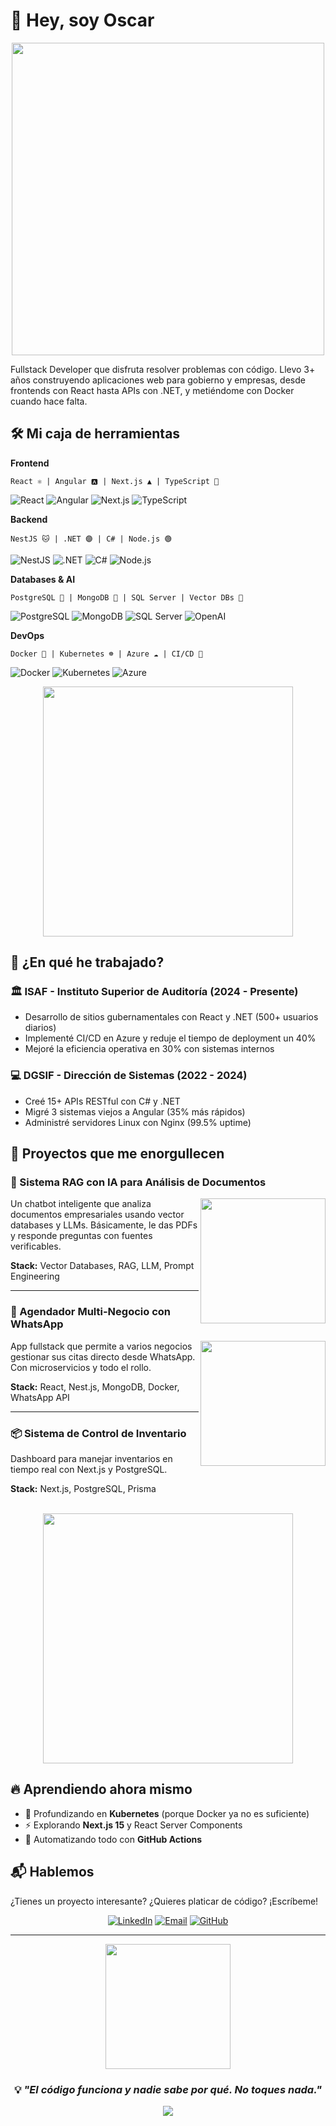 # 👋 Hey, soy Oscar

<div align="center">
  <img src="https://media.giphy.com/media/qgQUggAC3Pfv687qPC/giphy.gif" width="500"/>
</div>

Fullstack Developer que disfruta resolver problemas con código. Llevo 3+ años construyendo aplicaciones web para gobierno y empresas, desde frontends con React hasta APIs con .NET, y metiéndome con Docker cuando hace falta.

## 🛠️ Mi caja de herramientas

**Frontend**
```
React ⚛️ | Angular 🅰️ | Next.js ▲ | TypeScript 💙
```
![React](https://img.shields.io/badge/-React-61DAFB?style=flat-square&logo=react&logoColor=black)
![Angular](https://img.shields.io/badge/-Angular-DD0031?style=flat-square&logo=angular&logoColor=white)
![Next.js](https://img.shields.io/badge/-Next.js-000000?style=flat-square&logo=next.js&logoColor=white)
![TypeScript](https://img.shields.io/badge/-TypeScript-3178C6?style=flat-square&logo=typescript&logoColor=white)

**Backend**
```
NestJS 🐱 | .NET 🟣 | C# | Node.js 🟢
```
![NestJS](https://img.shields.io/badge/-NestJS-E0234E?style=flat-square&logo=nestjs&logoColor=white)
![.NET](https://img.shields.io/badge/-.NET-512BD4?style=flat-square&logo=dotnet&logoColor=white)
![C#](https://img.shields.io/badge/-C%23-239120?style=flat-square&logo=c-sharp&logoColor=white)
![Node.js](https://img.shields.io/badge/-Node.js-339933?style=flat-square&logo=node.js&logoColor=white)

**Databases & AI**
```
PostgreSQL 🐘 | MongoDB 🍃 | SQL Server | Vector DBs 🤖
```
![PostgreSQL](https://img.shields.io/badge/-PostgreSQL-336791?style=flat-square&logo=postgresql&logoColor=white)
![MongoDB](https://img.shields.io/badge/-MongoDB-47A248?style=flat-square&logo=mongodb&logoColor=white)
![SQL Server](https://img.shields.io/badge/-SQL%20Server-CC2927?style=flat-square&logo=microsoft-sql-server&logoColor=white)
![OpenAI](https://img.shields.io/badge/-OpenAI-412991?style=flat-square&logo=openai&logoColor=white)

**DevOps**
```
Docker 🐋 | Kubernetes ☸️ | Azure ☁️ | CI/CD 🚀
```
![Docker](https://img.shields.io/badge/-Docker-2496ED?style=flat-square&logo=docker&logoColor=white)
![Kubernetes](https://img.shields.io/badge/-Kubernetes-326CE5?style=flat-square&logo=kubernetes&logoColor=white)
![Azure](https://img.shields.io/badge/-Azure-0089D6?style=flat-square&logo=microsoft-azure&logoColor=white)

<div align="center">
  <img src="https://media.giphy.com/media/L1R1tvI9svkIWwpVYr/giphy.gif" width="400"/>
</div>

## 💼 ¿En qué he trabajado?

### 🏛️ ISAF - Instituto Superior de Auditoría (2024 - Presente)
- Desarrollo de sitios gubernamentales con React y .NET (500+ usuarios diarios)
- Implementé CI/CD en Azure y reduje el tiempo de deployment un 40%
- Mejoré la eficiencia operativa en 30% con sistemas internos

### 💻 DGSIF - Dirección de Sistemas (2022 - 2024)
- Creé 15+ APIs RESTful con C# y .NET
- Migré 3 sistemas viejos a Angular (35% más rápidos)
- Administré servidores Linux con Nginx (99.5% uptime)

## 🚀 Proyectos que me enorgullecen

### 🤖 Sistema RAG con IA para Análisis de Documentos
<img align="right" src="https://media.giphy.com/media/v1.Y2lkPTc5MGI3NjExaHhyZWw3YnRqOWNvMTB5ZWF2OGNyZ2NkbWF3aWU5aGJ4MnIyYWd6dCZlcD12MV9naWZzX3NlYXJjaCZjdD1n/3oKIPnAiaMCws8nOsE/giphy.gif" width="200"/>

Un chatbot inteligente que analiza documentos empresariales usando vector databases y LLMs. Básicamente, le das PDFs y responde preguntas con fuentes verificables.

**Stack:** Vector Databases, RAG, LLM, Prompt Engineering

---

### 📅 Agendador Multi-Negocio con WhatsApp
<img align="right" src="https://media.giphy.com/media/du3J3cXyzhj75IOgvA/giphy.gif" width="200"/>

App fullstack que permite a varios negocios gestionar sus citas directo desde WhatsApp. Con microservicios y todo el rollo.

**Stack:** React, Nest.js, MongoDB, Docker, WhatsApp API

---

### 📦 Sistema de Control de Inventario
Dashboard para manejar inventarios en tiempo real con Next.js y PostgreSQL.

**Stack:** Next.js, PostgreSQL, Prisma

<br clear="right"/>

<div align="center">
  <img src="https://media.giphy.com/media/ZVik7pBtu9dNS/giphy.gif" width="400"/>
</div>

## 🔥 Aprendiendo ahora mismo

- 🎯 Profundizando en **Kubernetes** (porque Docker ya no es suficiente)
- ⚡ Explorando **Next.js 15** y React Server Components
- 🔧 Automatizando todo con **GitHub Actions**

## 📬 Hablemos

¿Tienes un proyecto interesante? ¿Quieres platicar de código? ¡Escríbeme!

<div align="center">
  
[![LinkedIn](https://img.shields.io/badge/-LinkedIn-0A66C2?style=for-the-badge&logo=linkedin&logoColor=white)](https://linkedin.com/in/oscar-roberto-muller-ochoa-781b12269)
[![Email](https://img.shields.io/badge/-Email-EA4335?style=for-the-badge&logo=gmail&logoColor=white)](mailto:oscarmuller.om@gmail.com)
[![GitHub](https://img.shields.io/badge/-GitHub-181717?style=for-the-badge&logo=github&logoColor=white)](https://github.com/tuusername)

</div>

---

<div align="center">
  <img src="https://media.giphy.com/media/LmNwrBhejkK9EFP504/giphy.gif" width="200"/>
  
  ### 💡 *"El código funciona y nadie sabe por qué. No toques nada."*
</div>

<div align="center">
  <img src="https://komarev.com/ghpvc/?username=tuusername&color=blueviolet&style=flat-square&label=Visitas+al+perfil" />
</div>
